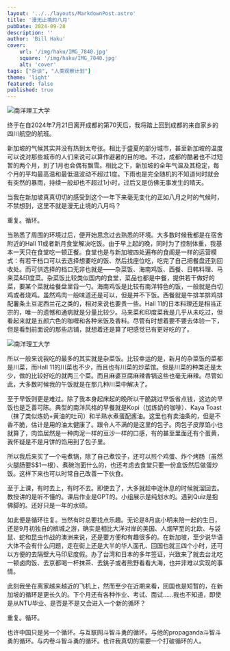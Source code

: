 ```yaml
---
layout: '../../layouts/MarkdownPost.astro'
title: '漫无止境的八月'
pubDate: 2024-09-28
description: ''
author: 'Bill Haku'
cover:
    url: '/img/haku/IMG_7840.jpg'
    square: '/img/haku/IMG_7840.jpg'
    alt: 'cover'
tags: ["杂谈", "人类观察计划"]
theme: 'light'
featured: false
published: true
---
```


![南洋理工大学](https://blog.hakubill.tech/img/haku/IMG_7840.jpg)

终于在自2024年7月21日离开成都的第70天后，我将踏上回到成都的来自家乡的四川航空的航班。

新加坡的气候其实并没有热到太夸张。相比于盛夏的部分城市，甚至新加坡的温度可以说对那些城市的人们来说可以算作避暑的目的地。不过，成都的酷暑也不过短暂的两个月，到了1月也会偶有飘雪。相比之下，新加坡的全年气温及其稳定，每个月的平均最高温和最低温波动不超过1度。下雨也是完全随机的不知道何时就会有突然的暴雨，持续一般却也不超过1小时，过后又是仿佛无事发生的晴天。

当我在新加坡真真切切的感受到这个一年下来毫无变化的正如八月之时的气候时，不禁想到，这里不就是漫无止境的八月吗？

重复。循环。

当熟悉了周围的环境过后，便开始思念过去熟悉的环境。大多数时候我都是在宿舍附近的Hall 11或者新月食堂解决吃饭。由于早上起的晚，同时为了控制体重，我基本一天只在食堂吃一顿正餐。食堂也是与新加坡四处遍布的食阁是一样的运营模式：有若干档口可以去选择想要吃的饭、然后找座位吃，吃完了自己把餐盘还到回收处。而可供选择的档口无非也就是——杂菜饭、海南鸡饭、西餐、日韩料理、马来菜&印度菜。杂菜饭比较类似国内的食堂，菜品也都是中餐，提供若干做好的菜，要某个菜就给餐盘里舀一勺。海南鸡饭是比较有南洋特色的饭，一般就是白切鸡或者烧鸡。虽然鸡肉一般味道还是可以，但是并不下饭。西餐就是牛排羊排鸡排配薯条土豆泥西兰花之类的，相对来说也要贵一些。Hall 11的日本料理还是相当正宗的，唯一的遗憾和通病就是分量比较少。马来菜和印度菜我是几乎从未吃过，但看起来就是五颜六色的咖喱和各种米饭及香料。尽管有时想着要不要去体验一下，但是看到前面说的那些店铺，就想着还是算了吧感觉已有更好吃的了。

![南洋理工大学](https://blog.hakubill.tech/img/haku/IMG_6947.jpg)

所以一般来说我吃的最多的其实就是杂菜饭。比较幸运的是，新月的杂菜饭的菜都是川菜，而Hall 11的川菜也不少，而且也有川菜的炒菜馆。但是川菜的种类还是太少，做的比较好吃的就两三个菜。而且麻婆豆腐麻辣香锅这些也毫无麻辣。尽管如此，大多数时候我的午饭就是在那几种川菜中解决了。

至于早饭则更是难过。除了我本身起床起的晚所以干脆跳过早饭省点钱，这边的早饭也是乏善可陈。典型的南洋风格的早餐就是Kopi（加炼奶的咖啡）、Kaya Toast（抹了类似炼奶+黄油的吐司）和半熟水煮蛋配酱油。这里也有卖油条的，但是不香不脆，估计是用的油太健康了。跟令人不满的是这里的包子。肉包子皮厚馅小也就算了，肉馅居然是一种肉泥一样的豆沙一样的口感，有的甚至里面还有个蛋黄，我怀疑是不是月饼的馅用到了包子里。

所以我后来买了一个电煮锅，除了自己煮饺子，还可以煎个鸡蛋、炸个烤肠（虽然火腿肠要S$1一根）、煮碗泡面什么的，也还考虑去食堂只要一份盒饭然后做蛋炒饭。这样下来也可以时常自己改善一下伙食。

至于上课，有时去上，有时不去。即使去了，大多就趁中途休息的时候就溜回去。教授讲的是听不懂的。课后作业是GPT的。小组展示是纯划水的。遇到Quiz是抱佛脚的。还好只是一年的水硕。

如此便是循环往复。当然有时总要找点乐趣。无论是8月底小明来陪一起的生日，还是9月初独自的槟城之游，确实是相比大洋对岸的美国、人烟罕至的北欧、与袋鼠、蛇和昆虫作战的澳洲来说，还是要方便和有趣很多的。在新加坡，至少说华语大体不会有什么问题，走在街上还是大半的华人面孔、回国也就三四个小时，还可以方便的去隔壁大马印尼度假。办了台湾和日本的多年签证，兴致来了就去台北吃一顿卤肉饭、去京都喝一杯抹茶、去銚子或者熊野看看大海，也并非难以实现的事情。

此刻我坐在离家越来越近的飞机上，然而至少在近期来看，回国也是短暂的，在新加坡的循环是更长久的。下个月还有各种作业、考试、面试……我也不知道，即使是从NTU毕业、是否是不是又会进入一个新的循环？

重复。循环。

也许中国只是另一个循环。与互联网斗智斗勇的循环。与他的propaganda斗智斗勇的循环。与内卷斗智斗勇的循环。也许我真切的需要一个打破循环的人。